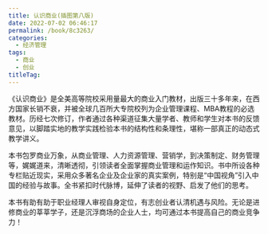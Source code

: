```yaml
---
title: 认识商业(插图第八版)
date: 2022-07-02 06:46:17
permalink: /book/8c3263/
categories: 
  - 经济管理
tags: 
  - 商业
  - 创业
titleTag: 
---
```


《认识商业》是全美高等院校采用量最大的商业入门教材，出版三十多年来，在西方国家长销不衰，并被全球几百所大专院校列为企业管理课程、MBA教程的必选教材。历经七次修订，作者通过各种渠道征集大量学者、教师和学生对本书的反馈意见，以脚踏实地的教学实践检验本书的结构性和条理性，堪称一部真正的动态式教学讲义。

本书包罗商业万象，从商业管理、人力资源管理、营销学，到决策制定、财务管理等，娓娓道来，清晰透彻，引领读者全面掌握商业管理和运作知识。书中所设各种专栏贴近现实，采用众多著名企业及企业家的真实案例，特别是“中国视角”引入中国的经验与故事。全书紧扣时代脉博，延伸了读者的视野、启发了他们的思考。

本书有助有助于职业经理人审视自身定位，有志创业者认清机遇与风险。无论是进修商业的莘莘学子，还是沉浮商场的企业人士，均可通过本书提高自己的商业竞争力！

<!-- more -->

<BookShelf
album="https://cdn.staticaly.com/gh/jonsam-ng/image-hosting@master/oxygen-space/image.6qrack6do0g0.webp"
title="认识商业(插图第八版)"
author="[美] 威廉·尼科尔斯 / [美] 詹姆斯·麦克修 / [美] 苏珊·麦克修"
authorLink="https://book.douban.com/author/1319123/"
intro="《认识商业》是全美高等院校采用量最大的商业入门教材，出版三十多年来，在西方国家长销不衰，并被全球几百所大专院校列为企业管理课程、MBA教程的必选教材。历经七次修订，作者通过各种渠道征集大量学者、教师和学生对本书的反馈意见，以脚踏实地的教学实践检验本书的结构性和条理性，堪称一部真正的动态式教学讲义。"
:tags="['商业', '创业']"
publisher="世界图书出版公司"
lang="中文"
:pages="592"
link="https://www.aliyundrive.com/s/5b54PjF9GM6"
douban="https://book.douban.com/subject/3922162/"
/>
